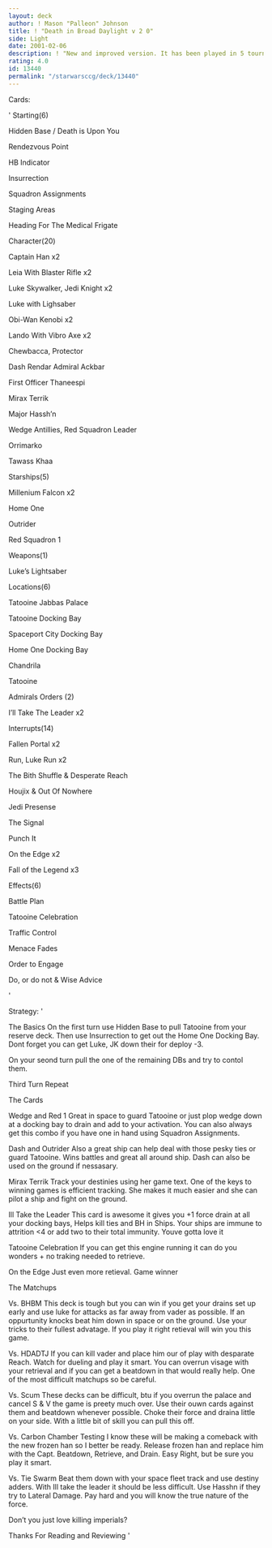 ```yaml
---
layout: deck
author: ! Mason "Palleon" Johnson
title: ! "Death in Broad Daylight v 2 0"
side: Light
date: 2001-02-06
description: ! "New and improved version. It has been played in 5 tourney’s and is 16-4 so far."
rating: 4.0
id: 13440
permalink: "/starwarsccg/deck/13440"
---
```

Cards: 

' 
Starting(6)


Hidden Base / Death is Upon You

Rendezvous Point

HB Indicator

Insurrection

Squadron Assignments

Staging Areas

Heading For The Medical Frigate


Character(20)


Captain Han x2

Leia With Blaster Rifle x2

Luke Skywalker, Jedi Knight x2

Luke with Lighsaber

Obi-Wan Kenobi x2

Lando With Vibro Axe x2

Chewbacca, Protector

Dash Rendar Admiral Ackbar

First Officer Thaneespi

Mirax Terrik

Major Hassh’n

Wedge Antillies, Red Squadron Leader

Orrimarko

Tawass Khaa


Starships(5)

Millenium Falcon x2

Home One

Outrider

Red Squadron 1


Weapons(1)


Luke’s Lightsaber


Locations(6)


Tatooine Jabbas Palace

Tatooine Docking Bay

Spaceport City Docking Bay

Home One Docking Bay

Chandrila

Tatooine


Admirals Orders (2)


I’ll Take The Leader x2


Interrupts(14)


Fallen Portal x2

Run, Luke Run x2

The Bith Shuffle & Desperate Reach

Houjix & Out Of Nowhere

Jedi Presense

The Signal

Punch It

On the Edge x2

Fall of the Legend x3


Effects(6)


Battle Plan

Tatooine Celebration

Traffic Control

Menace Fades

Order to Engage

Do, or do not & Wise Advice  

'

Strategy: '

The Basics On the first turn use Hidden Base to pull Tatooine from your reserve deck. Then use Insurrection to get out the Home One Docking Bay. Dont forget you can get Luke, JK down their for deploy -3.


On your seond turn pull the one of the remaining DBs and try to contol them.


Third Turn Repeat


The Cards


Wedge and Red 1 Great in space to guard Tatooine or just plop wedge down at a docking bay to drain and add to your activation. You can also always get this combo if you have one in hand using Squadron Assignments.


Dash and Outrider Also a great ship can help deal with those pesky ties or guard Tatooine. Wins battles and great all around ship. Dash can also be used on the ground if nessasary.


Mirax Terrik Track your destinies using her game text. One of the keys to winning games is efficient tracking. She makes it much easier and she can pilot a ship and fight on the ground.


Ill Take the Leader This card is awesome it gives you +1 force drain at all your docking bays, Helps kill ties and BH in Ships. Your ships are immune to attrition <4 or add two to their total immunity. Youve gotta love it


Tatooine Celebration If you can get this engine running it can do you wonders + no traking needed to retrieve.


On the Edge Just even more retieval. Game winner


The Matchups


Vs. BHBM This deck is tough but you can win if you get your drains set up early and use luke for attacks as far away from vader as possible. If an oppurtunity knocks beat him down in space or on the ground. Use your tricks to their fullest advatage. If you play it right retieval will win you this game.


Vs. HDADTJ If you can kill vader and place him our of play with desparate Reach. Watch for dueling and play it smart. You can overrun visage with your retrieval and if you can get a beatdown in that would really help. One of the most difficult matchups so be careful.


Vs. Scum These decks can be difficult, btu if you overrun the palace and cancel S & V the game is preety much over. Use their ouwn cards against them and beatdown whenever possible. Choke their force and draina little on your side. With a little bit of skill you can pull this off.


Vs. Carbon Chamber Testing I know these will be making a comeback with the new frozen han so I better be ready. Release frozen han and replace him with the Capt. Beatdown, Retrieve, and Drain. Easy Right, but be sure you play it smart.


Vs. Tie Swarm Beat them down with your space fleet track and use destiny adders. With Ill take the leader it should be less difficult. Use Hasshn if they try to Lateral Damage. Pay hard and you will know the true nature of the force.


Don’t you just love killing imperials?


Thanks For Reading and Reviewing  '
